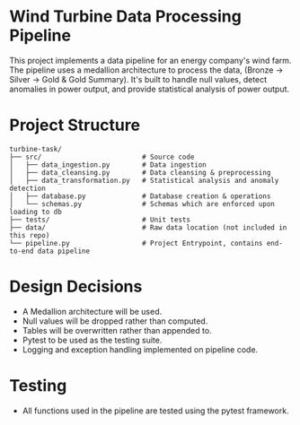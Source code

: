 # Wind Turbine Data Processing Pipeline

This project implements a data pipeline for an energy company's wind farm. The pipeline uses a medallion architecture to process the data, (Bronze -> Silver -> Gold & Gold Summary). It's built to handle null values, detect anomalies in power output, and provide statistical analysis of power output. 

# Project Structure
```
turbine-task/
├── src/                         # Source code
│   ├── data_ingestion.py        # Data ingestion
│   ├── data_cleansing.py        # Data cleansing & preprocessing
│   ├── data_transformation.py   # Statistical analysis and anomaly detection
│   ├── database.py              # Database creation & operations
│   └── schemas.py               # Schemas which are enforced upon loading to db
├── tests/                       # Unit tests
├── data/                        # Raw data location (not included in this repo)
└── pipeline.py                  # Project Entrypoint, contains end-to-end data pipeline
```

# Design Decisions

- A Medallion architecture will be used.
- Null values will be dropped rather than computed.
- Tables will be overwritten rather than appended to.
- Pytest to be used as the testing suite.
- Logging and exception handling implemented on pipeline code.

# Testing
- All functions used in the pipeline are tested using the pytest framework.

